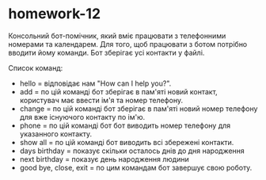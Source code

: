 # homework-12

Консольний бот-помічник, який вміє працювати з телефонними номерами та календарем. Для того, щоб працювати з ботом потрібно вводити йому команди.
Бот зберігає усі контакти у файлі.

Список команд:

- hello = відповідає нам "How can I help you?".
- add = по цій команді бот зберігає в пам'яті новий контакт, користувач має ввести ім'я та номер телефону.
- change = по цій команді бот зберігає в пам'яті новий номер телефону для вже існуючого контакту по ім'ю.
- phone = по цій команді бот бот виводить номер телефону для указанного контакту.
- show all = по цій команді бот виводить всі збережені контакти.
- days birthday = показує скільки осталось днів до дня народження
- next birthday = показує день народження людини
- good bye, close, exit = по цим командам бот завершує свою роботу.
